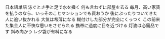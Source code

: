 日本語単語
泳ぐとき手と足で水を掻く
何も言わずに部屋を去る
毎月、高い家賃を払うのなら、いっそのことマンションでも買おうか
後にぷったりついてきた人に追い抜かれる
大気は希薄になる
糊付けした部分が完全にくっつく
この前来た集金人に不快な思いをさせられる
携帯に過度に目を近づける
灯油は必需品です
斜め向かう
レジ袋が有料になる

